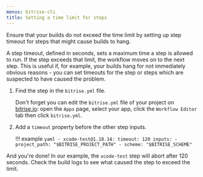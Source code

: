 ```yaml
---
menus: bitrise-cli
title: Setting a time limit for steps
---
```

Ensure that your builds do not exceed the time limit by setting up step timeout for steps that might cause builds to hang.

A step timeout, defined in seconds, sets a maximum time a step is allowed to run. If the step exceeds that limit, the workflow moves on to the next step. This is useful if, for example, your builds hang for not immediately obvious reasons - you can set timeouts for the step or steps which are suspected to have caused the problem.

1. Find the step in the `bitrise.yml` file.

    Don't forget you can edit the `bitrise.yml` file of your project on [bitrise.io](https://www.bitrise.io): open the `Apps` page, select your app, click the `Workflow Editor` tab then click `bitrise.yml`.

1. Add a `timeout` property before the other step inputs.

    !!! example
        ``` yaml
        - xcode-test@1.18.14:
             timeout: 120
             inputs:
             - project_path: "$BITRISE_PROJECT_PATH"
             - scheme: "$BITRISE_SCHEME"
        ```

And you're done! In our example, the `xcode-test` step will abort after 120 seconds. Check the build logs to see what caused the step to exceed the limit.
